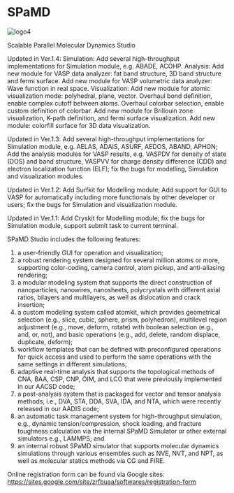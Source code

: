 # SPaMD

![logo4](https://user-images.githubusercontent.com/83065456/180380303-b4c5a121-9582-446e-b943-99f8b6da4648.gif)

Scalable Parallel Molecular Dynamics Studio

Updated in Ver.1.4: 
Simulation:
Add several high-throughput implementations for Simulation module, e.g. ABADE, ACOHP.
Analysis:
Add new module for VASP data analyzer: fat band structure, 3D band structure and fermi surface.
Add new module for VASP volumetric data analyzer: Wave function in real space.
Visualization:
Add new module for atomic visualization mode: polyhedral, plane, vector.
Overhaul bond definition, enable complex cutoff between atoms.
Overhaul colorbar selection, enable custom definition of colorbar.
Add new module for Brillouin zone visualization, K-path definition, and fermi surface visualization.
Add new module: colorfill surface for 3D data visualization.

Updated in Ver.1.3: Add several high-throughput implementations for Simulation module, e.g. AELAS, ADAIS, ASURF, AEDOS, ABAND, APHON; Add the analysis modules for VASP results, e.g. VASPDV for density of state (DOS) and band structure, VASPVV for charge density difference (CDD) and electron localization function (ELF); fix the bugs for modelling, Simulation and visualization modules. 

Updated in Ver.1.2: Add Surfkit for Modelling module; Add support for GUI to VASP for automatically including more functionals by other developer or users; fix the bugs for Simulation and visualization module. 

Updated in Ver.1.1: Add Cryskit for Modelling module; fix the bugs for Simulation module, support submit task to current terminal. 

SPaMD Studio includes the following features: 
1) a user-friendly GUI for operation and visualization; 
2) a robust rendering system designed for several million atoms or more, supporting color-coding, camera control, atom pickup, and anti-aliasing rendering; 
3) a modular modeling system that supports the direct construction of nanoparticles, nanowires, nanosheets, polycrystals with different axial ratios, bilayers and multilayers, as well as dislocation and crack insertion; 
4) a custom modeling system called atomkit, which provides geometrical selection (e.g., slice, cubic, sphere, prism, polyhedron), multilevel region adjustment (e.g., move, deform, rotate) with boolean selection (e.g., and, or, not), and basic operations (e.g., add, delete, random displace, duplicate, deform); 
5) workflow templates that can be defined with preconfigured operations for quick access and used to perform the same operations with the same settings in different simulations; 
6) adaptive real-time analysis that supports the topological methods of CNA, BAA, CSP, CNP, OIM, and LCO that were previously implemented in our AACSD code; 
7) a post-analysis system that is packaged for vector and tensor analysis methods, i.e., DVA, STA, DDA, SVA, IDA, and NTA, which were recently released in our AADIS code; 
8) an automatic task management system for high-throughput simulation, e.g., dynamic tension/compression, shock loading, and fracture toughness calculation via the internal SPaMD Simulator or other external simulators e.g., LAMMPS; and 
9) an internal robust SPaMD simulator that supports molecular dynamics simulations through various ensembles such as NVE, NVT, and NPT, as well as molecular statics methods via CG and FIRE.

Online registration form can be found via Google sites:
https://sites.google.com/site/zrfbuaa/softwares/registration-form
